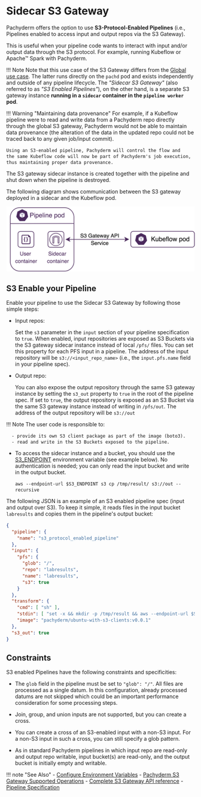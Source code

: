 # Sidecar S3 Gateway 

Pachyderm offers the option to use **S3-Protocol-Enabled Pipelines** (i.e., Pipelines enabled to access input and output repos via the S3 Gateway).

This is useful when your pipeline code wants to interact with input and/or 
output data through the S3 protocol. For example, running Kubeflow or Apache™ Spark with Pachyderm. 

!!! Note
    Note that this use case of the S3 Gateway differs from the [Global use case](index.md). The latter runs directly on the `pachd` pod and exists independently and outside of any pipeline lifecycle. 
    The *"Sidecar S3 Gateway"* (also referred to as *"S3 Enabled Pipelines"*), on the other hand, is a separate S3 gateway instance **running in a `sidecar` container in the `pipeline worker` pod**.

!!! Warning "Maintaining data provenance"
    For example, if a Kubeflow pipeline were to read and write data from a Pachyderm repo
    directly through the global S3 gateway, Pachyderm
    would not be able to maintain data provenance
    (the alteration of the data in the updated repo could not be traced back to any given job/input commit). 

    Using an S3-enabled pipeline, Pachyderm will control the flow and
    the same Kubeflow code will now be part of Pachyderm's job execution, thus maintaining proper data provenance.

The S3 gateway sidecar instance is created together with the
pipeline and shut down when the pipeline is destroyed.

The following diagram shows communication between the S3 gateway
deployed in a sidecar and the Kubeflow pod.

![Kubeflow S3 gateway](../../../assets/images/d_kubeflow_sidecar.png)

## S3 Enable your Pipeline 
Enable your pipeline to use the Sidecar S3 Gateway by following those simple steps:

* Input repos:

    Set the `s3` parameter in the `input`
    section of your pipeline specification to `true`.
    When enabled, input repositories are exposed as S3 Buckets via the S3 gateway sidecar instance
    instead of local `/pfs/` files. You can set this property for each PFS input in
    a pipeline. The address of the input repository will be `s3://<input_repo_name>` (i.e., the `input.pfs.name` field in your pipeline spec).

* Output repo:

    You can also expose the output repository through the same S3 gateway
    instance by setting the `s3_out` property to `true` in the root of
    the pipeline spec.  If set to `true`, the output repository
    is exposed as an S3 Bucket via the same S3 gateway instance instead of
    writing in `/pfs/out`.
    The address of the output repository will be `s3://out`

!!! Note
    The user code is responsible to:

      - provide its own S3 client package as part of the image (boto3).
      - read and write in the S3 Buckets exposed to the pipeline.


* To access the sidecar instance and a bucket, you should use the [S3_ENDPOINT](../../../deploy/environment-variables/#pipeline-worker-environment-variables) environment variable (see example below). No authentication is needed; 
  you can only read the input bucket and write in the output bucket.
  ```shell
  aws --endpoint-url $S3_ENDPOINT s3 cp /tmp/result/ s3://out --recursive
  ```

The following JSON is an example of an S3 enabled pipeline spec (input and output over S3). 
To keep it simple, it reads files in the input bucket `labresults` and copies them in the pipeline's output bucket:
```json
{
  "pipeline": {
    "name": "s3_protocol_enabled_pipeline"
  },
  "input": {
    "pfs": {
      "glob": "/",
      "repo": "labresults",
      "name": "labresults",
      "s3": true
    }
  },
  "transform": {
    "cmd": [ "sh" ],
    "stdin": [ "set -x && mkdir -p /tmp/result && aws --endpoint-url $S3_ENDPOINT s3 ls && aws --endpoint-url $S3_ENDPOINT s3 cp s3://labresults/ /tmp/result/ --recursive && aws --endpoint-url $S3_ENDPOINT s3 cp /tmp/result/ s3://out --recursive" ],
    "image": "pachyderm/ubuntu-with-s3-clients:v0.0.1"
  },
  "s3_out": true
}
```
## Constraints

S3 enabled Pipelines have the following constraints and specificities:

* The `glob` field in the pipeline must be set to `"glob": "/"`. All files
are processed as a single datum. 
In this configuration, already processed
datums are not skipped which
could be an important performance consideration for some processing steps.

* Join, group, and union inputs are not supported, but you can create a cross.

* You can create a cross of an S3-enabled input with a non-S3 input.
For a non-S3 input in such a cross, you can still specify a glob pattern.

* As in standard Pachyderm pipelines in which input repo are read-only
and output repo writable, 
input bucket(s) are read-only, and the output bucket is initially empty and writable. 

!!! note "See Also"
    - [Configure Environment Variables](../../../deploy/environment-variables/)
    - [Pachyderm S3 Gateway Supported Operations](./supported-operations.md)
    - [Complete S3 Gateway API reference](../../../../reference/s3gateway-api/)
    - [Pipeline Specification](../../../../reference/pipeline-spec/#input)